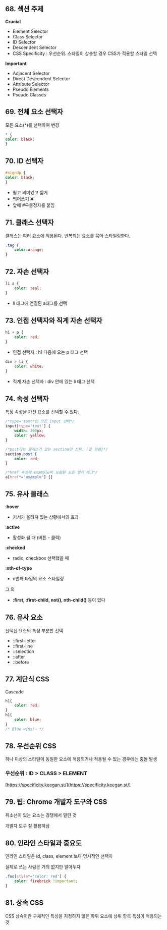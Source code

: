 ## 68. 섹션 주제

**Crucial**

- Element Selector
- Class Selector
- ID Selector
- Descendent Selector
- CSS Specificity : 우선순위. 스타일이 상충할 경우 CSS가 적용할 스타일 선택

**Important**

- Adjacent Selector
- Direct Descendent Selector
- Attribute Selector
- Pseudo Elements
- Pseudo Classes

## 69. 전체 요소 선택자

모든 요소(*)를 선택하여 변경

```css
* {
color: black;
}
```

## 70. ID 선택자

```css
#signUp {
color: black;
}
```

- 쉽고 의미있고 짧게
- 띄어쓰기 ❌
- 앞에 #우물정자를 붙임

## 71. 클래스 선택자

클래스는 여러 요소에 적용된다. 반복되는 요소를 묶어 스타일링한다.

```css
.tag {
	color:orange;
}
```

## 72. 자손 선택자

```css
li a {
	color: teal;
}
```

- li 태그에 연결된 a태그를 선택

## 73. 인접 선택자와 직계 자손 선택자

```css
h1 + p {
	color: red;
}
```

- 인접 선택자 : h1 다음에 오는 p 태그 선택

```css
div > li {
	color: white;
}
```

- 직계 자손 선택자 : div 안에 있는 li 태그 선택

## 74. 속성 선택자

특정 속성을 가진 요소를 선택할 수 있다.

```css
/*type='text'인 모든 input 선택*/
input[type='text'] {
	width: 300px;
	color: yellow;
}

/*post라는 클래스가 있는 section만 선택. (잘 안씀)*/
section.post {
	color: red;
}

/*href 속성에 example이 포함된 모든 앵커 태그*/
a[href*='example'] {}
```

## 75. 유사 클래스

:**hover**

- 커서가 올려져 있는 상황에서의 효과

:**active**

- 활성화 될 때 (버튼 - 클릭)

:**checked**

- radio, checkbox 선택했을 때

:**nth-of-type**

- n번째 타입의 요소 스타일링

그 외

- **:first, :first-child, not(), nth-child()** 등이 있다

## 76. 유사 요소

선택된 요소의 특정 부분만 선택

- ::first-letter
- ::first-line
- ::selection
- ::after
- ::before

## 77. 계단식 CSS

Cascade

```css
h1{
	color: red;
}
h1{
	color: blue;
}
/* Blue wins!~ */
```

## 78. 우선순위 CSS

하나 이상의 스타일이 동일한 요소에 적용되거나 적용될 수 있는 경우에는 충돌 발생

### 우선순위 : ID > CLASS > ELEMENT

[https://specificity.keegan.st/](https://specificity.keegan.st/)

## 79. 팁: Chrome 개발자 도구와 CSS

취소선이 있는 요소는 경쟁에서 밀린 것

개발자 도구 잘 활용하삼

## 80. 인라인 스타일과 중요도

인라인 스타일은 id, class, element 보다 명시적인 선택자

실제로 쓰는 사람은 거의 없지만 알아두자

```css
.foo[style*='color: red'] {
	color: firebrick !important;
}
```

## 81. 상속 CSS

CSS 상속이란 구체적인 특성을 지정하지 않은 하위 요소에 상위 항목 특성이 적용되는 것